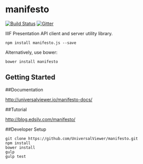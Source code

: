 # manifesto

[![Build Status](https://travis-ci.org/UniversalViewer/manifesto.svg?branch=master)](https://travis-ci.org/UniversalViewer/manifesto) [![Gitter](https://badges.gitter.im/Join%20Chat.svg)](https://gitter.im/UniversalViewer/manifesto?utm_source=badge&utm_medium=badge&utm_campaign=pr-badge&utm_content=badge)

IIIF Presentation API client and server utility library.

    npm install manifesto.js --save

Alternatively, use bower:

    bower install manifesto

Getting Started
--

##Documentation

http://universalviewer.io/manifesto-docs/


##Tutorial

http://blog.edsilv.com/manifesto/


##Developer Setup

    git clone https://github.com/UniversalViewer/manifesto.git
    npm install
    bower install
    gulp
    gulp test